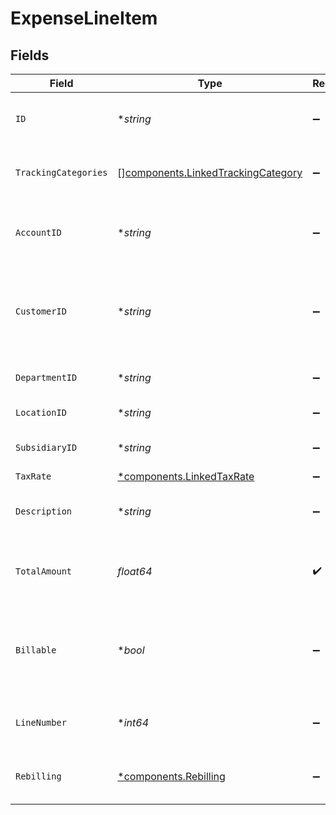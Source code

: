 # ExpenseLineItem


## Fields

| Field                                                                                    | Type                                                                                     | Required                                                                                 | Description                                                                              | Example                                                                                  |
| ---------------------------------------------------------------------------------------- | ---------------------------------------------------------------------------------------- | ---------------------------------------------------------------------------------------- | ---------------------------------------------------------------------------------------- | ---------------------------------------------------------------------------------------- |
| `ID`                                                                                     | **string*                                                                                | :heavy_minus_sign:                                                                       | A unique identifier for an object.                                                       | 12345                                                                                    |
| `TrackingCategories`                                                                     | [][components.LinkedTrackingCategory](../../models/components/linkedtrackingcategory.md) | :heavy_minus_sign:                                                                       | A list of linked tracking categories.                                                    |                                                                                          |
| `AccountID`                                                                              | **string*                                                                                | :heavy_minus_sign:                                                                       | The unique identifier for the ledger account.                                            | 123456                                                                                   |
| `CustomerID`                                                                             | **string*                                                                                | :heavy_minus_sign:                                                                       | The ID of the customer this expense item is linked to.                                   | 12345                                                                                    |
| `DepartmentID`                                                                           | **string*                                                                                | :heavy_minus_sign:                                                                       | The ID of the department                                                                 | 12345                                                                                    |
| `LocationID`                                                                             | **string*                                                                                | :heavy_minus_sign:                                                                       | The ID of the location                                                                   | 12345                                                                                    |
| `SubsidiaryID`                                                                           | **string*                                                                                | :heavy_minus_sign:                                                                       | The ID of the subsidiary                                                                 | 12345                                                                                    |
| `TaxRate`                                                                                | [*components.LinkedTaxRate](../../models/components/linkedtaxrate.md)                    | :heavy_minus_sign:                                                                       | N/A                                                                                      |                                                                                          |
| `Description`                                                                            | **string*                                                                                | :heavy_minus_sign:                                                                       | The expense line item description                                                        | Travel US.                                                                               |
| `TotalAmount`                                                                            | *float64*                                                                                | :heavy_check_mark:                                                                       | The total amount of the expense line item.                                               | 275                                                                                      |
| `Billable`                                                                               | **bool*                                                                                  | :heavy_minus_sign:                                                                       | Boolean that indicates if the line item is billable or not.                              | true                                                                                     |
| `LineNumber`                                                                             | **int64*                                                                                 | :heavy_minus_sign:                                                                       | Line number of the resource                                                              | 1                                                                                        |
| `Rebilling`                                                                              | [*components.Rebilling](../../models/components/rebilling.md)                            | :heavy_minus_sign:                                                                       | Rebilling metadata for this line item.                                                   |                                                                                          |